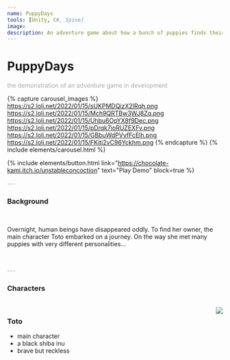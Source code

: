 ```yaml
---
name: PuppyDays
tools: [Unity, C#, Spine]
image: 
description: An adventure game about how a bunch of puppies finds their disappeared owners
---
```


# PuppyDays

<p style="color:DarkGrey">
the demonstration of an adventure game in development
</p>

{% capture carousel_images %}
https://s2.loli.net/2022/01/15/sUKPMDQizX2IRqh.png
https://s2.loli.net/2022/01/15/Mch9QRTBw3WJ8Zq.png
https://s2.loli.net/2022/01/15/Uhbu6OpYX8f9Dec.png
https://s2.loli.net/2022/01/15/pDrqk7ioRUZEXFv.png
https://s2.loli.net/2022/01/15/GBbuWdPVyfFcElh.png
https://s2.loli.net/2022/01/15/FKitj2vC96Yckhm.png
{% endcapture %}
{% include elements/carousel.html %}

{% include elements/button.html link="https://chocolate-kami.itch.io/unstableconcoction" text="Play Demo" block=true %}

<p class="text-center" style="color:DarkGrey">
---
</p>

<h3 class="text-center"> 
Background
</h3>
<br>

Overnight, human beings have disappeared oddly.
To find her owner, the main character Toto embarked on a journey.
On the way she met many puppies with very different personalities...

<br>
<p class="text-center" style="color:DarkGrey">
---
</p>

<h3 class="text-center"> 
Characters
</h3>
<br>

<img align="right" src="https://s2.loli.net/2022/01/15/tfevim5SEoxMpdK.png"/>

### Toto
- main character
- a black shiba inu
- brave but reckless